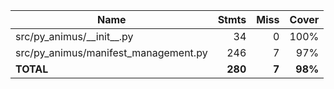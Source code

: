 | Name                                   |    Stmts |     Miss |   Cover |
|--------------------------------------- | -------: | -------: | ------: |
| src/py\_animus/\_\_init\_\_.py         |       34 |        0 |    100% |
| src/py\_animus/manifest\_management.py |      246 |        7 |     97% |
|                              **TOTAL** |  **280** |    **7** | **98%** |
